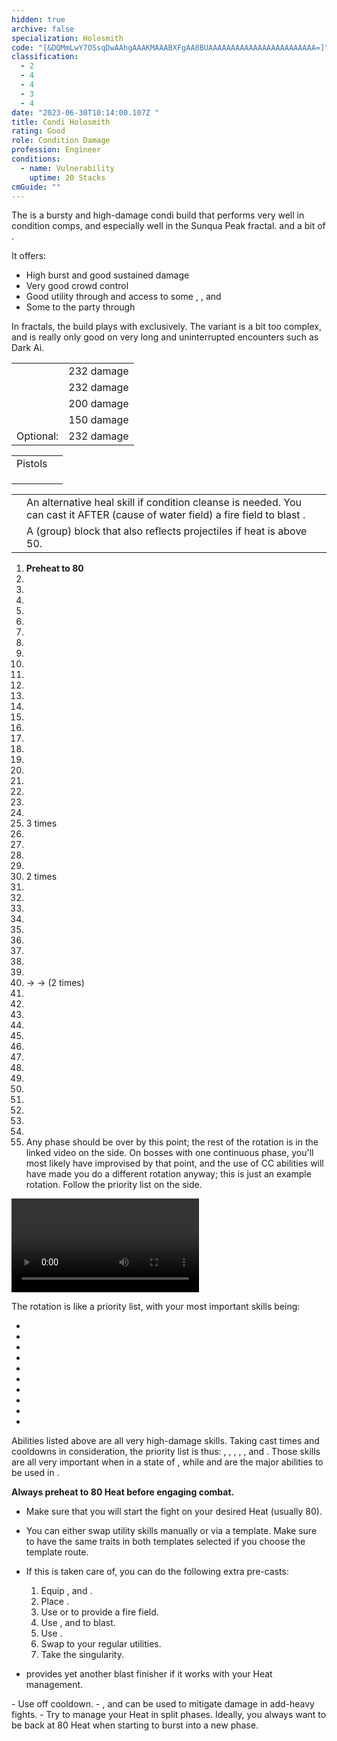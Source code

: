 ```yaml
---
hidden: true
archive: false
specialization: Holosmith
code: "[&DQMmLwY7OSsqDwAAhgAAAKMAAABXFgAA8BUAAAAAAAAAAAAAAAAAAAAAAAA=]"
classification:
  - 2
  - 4
  - 4
  - 3
  - 4
date: "2023-06-30T10:14:00.107Z "
title: Condi Holosmith
rating: Good
role: Condition Damage
profession: Engineer
conditions:
  - name: Vulnerability
    uptime: 20 Stacks
cmGuide: ""
---
```


The <Specialization text="Condi Holosmith" name="Holosmith"/> is a bursty and high-damage condi build that performs very well in condition comps, and especially well in the Sunqua Peak fractal.  and a bit of <Boon name="Might"/> .

It offers:

- High burst and good sustained damage
- Very good crowd control
- Good utility through <Condition name="Vulnerability"/> and access to some <Condition name="Blinded"/>, <Condition name="Crippled"/>, <Condition name="Chilled"/> and <Condition name="Immobile"/>
- Some <Boon name="Might"/> to the party through <Skill name="Corona Burst"/>

In fractals, the build plays with <Trait name="Photonic Blasting Module"/> exclusively. The <Trait name="Thermal Release Valve"/> variant is a bit too complex, and is really only good on very long and uninterrupted encounters such as Dark Ai.

<Divider text="Equipment"/>

<CharacterWithAr>  
<Character title="Condi Holosmith" gear='{"attributes":{"profession":"Engineer","specialization":"Holosmith","data":{"Health":20522,"Armor":2343,"Power":2923,"Precision":1633,"Toughness":1225,"Vitality":1460,"Ferocity":100,"Condition Damage":2525,"Expertise":853,"Concentration":225,"Healing Power":0,"Agony Resistance":150,"Condition Duration":0.6686666666666666,"Boon Duration":0.15,"Critical Chance":0.7514285714285713,"Critical Damage":1.5666666666666667,"Power Coefficient":2604,"Power2 Coefficient":0,"Burning Coefficient":15.15,"Bleeding Coefficient":13.83617142857143,"Poison Coefficient":7.97,"Torment Coefficient":0,"Confusion Coefficient":4.31,"Flat DPS":0,"Bleeding Duration":0.33,"Burning Duration":0.33,"Siphon Base Coefficient":139.75,"Effective Power":7969.881274670758,"NonCrit Effective Power":5589.72369140625,"Power DPS":7991.363434440759,"Power2 DPS":0,"Siphon DPS":139.75,"Bleeding Damage":286.27500000000003,"Bleeding Stacks":27.65389462857143,"Bleeding DPS":7916.618684794286,"Burning Damage":861.91875,"Burning Stacks":30.279799999999998,"Burning DPS":26098.72736625,"Confusion Damage":303.37065,"Confusion Stacks":7.191953333333333,"Confusion DPS":2181.827557503,"Poison Damage":305.25,"Poison Stacks":13.299273333333334,"Poison DPS":4059.603185,"Torment Damage":427.43250000000006,"Torment Stacks":0,"Torment DPS":0,"Damage":48387.89022798805,"Effective Health":95687653.7313433,"Survivability":48646.49401695135,"Effective Healing":390,"Healing":390}},"armor":{"weight":"Medium","helmAffix":"Viper","helmRuneId":83502,"helmRune":"Renegade","helmRuneCount":6,"helmInfusionId":37130,"shouldersAffix":"Viper","shouldersRuneId":83502,"shouldersRune":"Renegade","shouldersRuneCount":6,"shouldersInfusionId":37130,"coatAffix":"Viper","coatRuneId":83502,"coatRune":"Renegade","coatRuneCount":6,"coatInfusionId":37130,"glovesAffix":"Viper","glovesRuneId":83502,"glovesRune":"Renegade","glovesRuneCount":6,"glovesInfusionId":37130,"leggingsAffix":"Viper","leggingsRuneId":83502,"leggingsRune":"Renegade","leggingsRuneCount":6,"leggingsInfusionId":37130,"bootsAffix":"Viper","bootsRuneId":83502,"bootsRune":"Renegade","bootsRuneCount":6,"bootsInfusionId":37130},"weapon":{"weapon1MainId":30693,"weapon1MainType":"Pistol","weapon1MainSigil1Id":44950,"weapon1MainAffix":"Viper","weapon1MainInfusion1Id":37130,"weapon1MainInfusion2Id":37130,"weapon2OffId":30693,"weapon2OffType":"Pistol","weapon2OffSigilId":44944,"weapon2OffAffix":"Viper","weapon2OffInfusionId":37130},"backAndTrinket":{"backItemAffix":"Viper","backItemInfusion1Id":37130,"backItemInfusion2Id":37130,"amuletAffix":"Viper","ring1Affix":"Viper","ring1Infusion1Id":37130,"ring1Infusion2Id":37130,"ring1Infusion3Id":37130,"ring2Affix":"Viper","ring2Infusion1Id":37130,"ring2Infusion2Id":37130,"ring2Infusion3Id":37130,"accessory1Affix":"Viper","accessory1InfusionId":37130,"accessory2Affix":"Viper","accessory2InfusionId":37130},"consumables":{"foodId":91878,"utilityId":77567},"skills":{"healId":21659,"utility1Id":5805,"utility2Id":5812,"utility3Id":5927,"eliteId":42009},"assumedBuffs":{"value":[{"id":"might","type":"Boon"},{"id":"fury","type":"Boon"},{"id":"protection","type":"Boon"},{"id":"vulnerability","type":"Condition"},{"id":"jade-bot","gw2id":96613,"type":"Item"},{"id":"omnipotion","gw2id":79722,"type":"Item"}]},"traits":{"selection":[[1878,2006,433],[1882,482,505],[2106,2103,2064]],"lines":[38,6,57]}}'>

</Character>
</CharacterWithAr>  



<Divider text="Build"/>



<Grid>
<GridItem sm="7">
<Traits traits1Id="38" traits1="Firearms" traits1SelectedIds="1878,2006,433" traits2Id="6" traits2="Explosives" traits2SelectedIds="1882,482,505" traits3Id="57" traits3="Holosmith" traits3SelectedIds="2106,2103,2064"/>

</GridItem>

<GridItem sm="5">

<Card title="Hard CC skills">

|                              |            |
| ---------------------------- | ---------- |
| <Skill id="5813"/>           | 232 damage |
| <Skill id="42009"/>          | 232 damage |
| <Skill id="21661"/>          | 200 damage |
| <Skill id="5930"/>           | 150 damage |
|Optional: <Skill id="42521"/> | 232 damage |

</Card>

<Card title="Additional Soft CC Skills">

|                                           |                                                                                                                                                                                                               |
| ----------------------------------------- | ------------------------------------------------------------------------------------------------------------------------------------------------------------------------------------------------------------- |
| Pistols                                   | <Skill id="5829" size="big" disableText/><Skill id="5830" size="big" disableText/> 
| <Skill id="6020" size="big" disableText/> | <Skill id="5808" size="big" disableText/><Skill id="5809" size="big" disableText/> 
| <Skill id="5812" size="big" disableText/> | <Skill id="5824" size="big" disableText/><Skill id="5939" size="big" disableText/> 
| <Skill id="5927" size="big" disableText/> | <Skill id="6159" size="big" disableText/> 


</Card>



</GridItem>
</Grid>

<Card title="Situational Skills">

|                                                     |                                                                                                                                                                                                         |
| --------------------------------------------------- | ------------------------------------------------------------------------------------------------------------------------------------------------------------------------------------------------------- |
| <Skill id="5857" size="big" disableText/>           | An alternative heal skill if condition cleanse is needed. You can cast it AFTER (cause of water field) a fire field to blast <Boon name="might"/>.                                                      |
| <Skill id="43739" size="big" disableText/>          | A (group) block that also reflects projectiles if heat is above 50.                                                                                                                                     |

</Card>

<Divider text="Rotation/Skill Usage"/>

<Grid>
<GridItem sm="6">
<Card title="Example Rotation">

1.  **Preheat to 80**
2.  <Skill name="Incendiary Ammo" />
3.  <Skill name="Big Ol' Bomb" />
4.  <Skill name="Fire Bomb" />
5.  <Skill name="Shrapnel Grenade" />
6.  <Skill name="engage Photon Forge"/>
7.  <Skill name="Corona Burst" />
8.  <Skill name="Photon Blitz" />
7.  <Skill name="Prime Light Beam"/>
8.  <Skill name="Poison Dart Volley" />
9.  <Skill name="Blowtorch" />
10.  <Skill name="Static Shot" />
11.  <Skill name="Shrapnel Grenade" />
12.  <Skill name="Napalm" />
13.  <Skill name="Flame Blast" />
14.  <Skill name="Fire Bomb" />
15.  <Skill name="Concussion Bomb" />
16.  <Skill name="Grenade Barrage" />
17.  <Skill name="Fragmentation Shot" />
18.  <Skill name="Poison Grenade" />
19.  <Skill name="Shrapnel Grenade" />
20.  <Skill name="Poison Dart Volley" />
21.  <Skill name="Fragmentation Shot" />
22.  <Skill name="Flame Blast" />
23.  <Skill name="Fragmentation Shot" /> 3 times
24.  <Skill name="Blowtorch" />
25.  <Skill name="Static Shot" />
26.  <Skill name="Shrapnel Grenade" />
27.  <Skill name="Fire Bomb" />
28.  <Skill name="Fragmentation Shot" /> 2 times
29.  <Skill name="Flame Blast" />
30.  <Skill name="Poison Dart Volley" />
31.  <Skill name="Incendiary Ammo" />
32.  <Skill name="Fragmentation Shot" />
33.  <Skill name="Engage Photon Forge" />
34.  <Skill name="Corona Burst" />
35.  <Skill name="Photon Blitz" />
36.  <Skill name="Big Ol' Bomb" />
37.  <Skill name="Fragmentation Shot" />
38.  <Skill name="Light Strike Storm" /> → <Skill name="Bright Slash Storm" /> → <Skill name="Flash Cutter Storm" /> (2 times)
39.  <Skill name="Corona Burst" />
40.  <Skill name="Deactivate Photon Forge" />
41.  <Skill name="Blowtorch" />
42.  <Skill name="Poison Dart Volley" />
43.  <Skill name="Static Shot" />
44.  <Skill name="Shrapnel Grenade" />
45.  <Skill name="Fire Bomb" />
46.  <Skill name="Concussion Bomb"/>
47.  <Skill name="Napalm" />
48.  <Skill name="Flame Blast" />
49.  <Skill name="Engage Photon Forge" />
50.  <Skill name="Grenade Barrage" />
51.  <Skill name="Corona Burst" />
52.  <Skill name="Photon Blitz" />
53.  Any phase should be over by this point; the rest of the rotation is in the linked video on the side. On bosses with one continuous phase, you'll most likely have improvised by that point, and the use of CC abilities will have made you do a different rotation anyway; this is just an example rotation. Follow the priority list on the side. 
</Card>


</GridItem>
<GridItem sm="6">

<Card title="Golem Rotation">

<Video caption="Golem Rotation" youtube="ZwuX_8pkwNo"/>
</Card>

<Card title="Rotation Explanation">

The rotation is like a priority list, with your most important skills being:
- <Skill name="Napalm"/>
- <Skill name="Blowtorch"/>
- <Skill name="Corona Burst"/>
- <Skill name="Poison Grenade"/>
- <Skill name="Fire Bomb"/>
- <Skill name="Prime Light Beam"/>
- <Skill name="Poison Dart Volley"/>
- <Skill name="Photon Blitz"/>
- <Skill name="Shrapnel Grenade"/>
- <Skill name="Flame Blast"/>

Abilities listed above are all very high-damage skills. Taking cast times and cooldowns in consideration, the priority list is thus:  <Skill name="Poison Dart Volley"/>, <Skill name="Blowtorch"/>, <Skill name="Shrapnel Grenade"/>, <Skill name="Poison Grenade"/>, <Skill name="Fire Bomb"/>, <Skill name="Napalm"/> and <Skill name="Flame Blast"/>. Those skills are all very important when in a state of <Skill id="45219"/>, while <Skill name="Corona Burst"/> and <Skill name="Photon Blitz"/> are the major abilities to be used in <Skill name="Engage Photon Forge"/>.

**Always preheat to 80 Heat before engaging combat.**

</Card>


<Card title="Pre-Casting">

- Make sure that you will start the fight on your desired Heat (usually 80).
- You can either swap utility skills manually or via a template. Make sure to have the same traits in both templates selected if you choose the template route.
- If this is taken care of, you can do the following extra pre-casts:
  1. Equip <Skill name="Thumper Turret"/>, <Skill name="Bomb Kit"/> and <Skill name="Flamethrower"/>.
  2. Place <Skill name="Big Ol Bomb"/>.
  3. Use <Skill name="Fire Bomb"/> or <Skill name="Napalm"/> to provide a fire field.
  4. Use <Skill name="Rumble"/>, <Skill name="Flame Blast"/> and <Skill name="Magnetic Inversion"/> to blast.
  5. Use <Skill name="Incendiary Ammo"/>.
  6. Swap to your regular utilities.
  7. Take the singularity.

- <Skill name="Holographic Shockwave"/> provides yet another blast finisher if it works with your Heat management.

</Card>

<Card title="Notes">
- Use <Skill name="Incendiary Ammo"/> off cooldown.
- <Skill id="5808"/>, <Skill name="Static Shot"/> and <Skill name="Smoke Bomb"/> can be used to mitigate damage in add-heavy fights.
- Try to manage your Heat in split phases. Ideally, you always want to be back at 80 Heat when starting to burst into a new phase.
</Card>

</GridItem>
</Grid>
